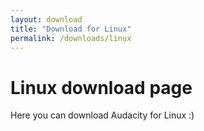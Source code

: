 ```yaml
---
layout: download
title: "Download for Linux"
permalink: /downloads/linux
---
```


# Linux download page

Here you can download Audacity for Linux :)